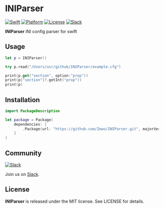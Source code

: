 # INIParser

[![Swift][swift-badge]][swift-url]
[![Platform][platform-badge]][platform-url]
[![License][mit-badge]][mit-url]
[![Slack][slack-badge]][slack-url]

**INIParser** INI config parser for swift

## Usage

```swift
let p = INIParser()

try p.read("/Users/usr/github/INIParser/example.cfg")

print(p.get("section", option:"prop"))
print(p["section"]?.getInt("prop"))
print(p)
```

## Installation

```swift
import PackageDescription

let package = Package(
    dependencies: [
        .Package(url: "https://github.com/Zewo/INIParser.git", majorVersion: 0, minor: 1)
    ]
)
```

## Community

[![Slack][slack-image]][slack-url]

Join us on [Slack](http://slack.zewo.io).

License
-------

**INIParser** is released under the MIT license. See LICENSE for details.

[swift-badge]: https://img.shields.io/badge/Swift-3.0-orange.svg?style=flat
[swift-url]: https://swift.org
[platform-badge]: https://img.shields.io/badge/Platform-Mac%20%26%20Linux-lightgray.svg?style=flat
[platform-url]: https://swift.org
[mit-badge]: https://img.shields.io/badge/License-MIT-blue.svg?style=flat
[mit-url]: https://tldrlegal.com/license/mit-license
[slack-image]: http://s13.postimg.org/ybwy92ktf/Slack.png
[slack-badge]: https://zewo-slackin.herokuapp.com/badge.svg
[slack-url]: http://slack.zewo.io
